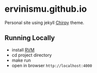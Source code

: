 # ervinismu.github.io
Personal site using jekyll [Chirpy](https://github.com/cotes2020/jekyll-theme-chirpy) theme.

## Running Locally
- install [RVM](https://rvm.io/rvm/install)
- cd project directory
- make run
- open in browser `http://localhost:4000`
